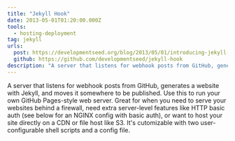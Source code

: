 ```yaml
---
title: "Jekyll Hook"
date: 2013-05-01T01:20:00.000Z
tools: 
  - hosting-deployment
tag: jekyll
urls:
  post: https://developmentseed.org/blog/2013/05/01/introducing-jekyll-hook/
  github: https://github.com/developmentseed/jekyll-hook
description: "A server that listens for webhook posts from GitHub, generates a website with Jekyll, and moves it somewhere to be published."
---
```

A server that listens for webhook posts from GitHub, generates a website with Jekyll, and moves it somewhere to be published. Use this to run your own GitHub Pages-style web server. Great for when you need to serve your websites behind a firewall, need extra server-level features like HTTP basic auth (see below for an NGINX config with basic auth), or want to host your site directly on a CDN or file host like S3. It's cutomizable with two user-configurable shell scripts and a config file.




